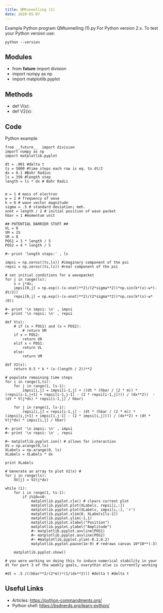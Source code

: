 ```yaml
---
title: QMtunnelling (1)
date: 2020-05-07
---
```

Example Python program QMtunnelling (1).py
For Python version 2.x.
To test your Python version use:

    python --version

## Modules

* from __future__  import division
* import numpy as np
* import matplotlib.pyplot

## Methods

* def V(x):
* def V2(x):

## Code

Python example

    from __future__  import division
    import numpy as np
    import matplotlib.pyplot
    
    dt = .001 #delta t
    ts = 5000 #time steps each row is eq. to dt/2 
    dx = 0.1 #Bohr Radius
    ls = 350 #length step
    length = ls * dx # Bohr Radii
    
    
    m = 1 # mass of electron
    w = 2 # frequency of wave
    k = 6 # wave vector magnitude
    sigma = .5 # standard deviation; meh.
    xnot = length / 2 # initial position of wave packet
    hbar = 1 #momentum unit
    
    ## POTENTIAL BARRIER STUFF ##
    VL = 0
    VM = 25
    VR = 0
    POS1 = 3 * length / 5
    POS2 = 4 * length / 5
    
    #~ print 'length steps:' , ls
    
    impsi = np.zeros((ts,ls)) #imaginary component of the psi
    repsi = np.zeros((ts,ls)) #real component of the psi
    
    # set initial conditions for a wavepacket
    for j in range(ls):
    	x = j*dx;
    	impsi[0,j] = np.exp((-(x-xnot)**2)/(2*sigma**2))*np.sin(k*(x)-w*(-dt/2))
    	repsi[0,j] = np.exp((-(x-xnot)**2)/(2*sigma**2))*np.cos(k*(x)-w*(0))
    
    #~ print '\n impsi: \n' , impsi
    #~ print '\n repsi: \n' , repsi
    
    def V(x):
    	# if (x > POS1) and (x < POS2):
    		# return VM
    	if x > POS2:
    		return VR
    	elif x < POS1:
    		return VL
    	else:
    		return VM
    
    def V2(x):
    	return 0.5 * k * (x-(length / 2))**2
    
    # populate remaining time steps
    for i in range(1,ts):
    	for j in range(1, ls-1):
    		impsi[i,j] = impsi[i-1,j] + ((dt * (hbar / (2 * m)) * (repsi[i-1,j+1] + repsi[i-1,j-1] - (2 * repsi[i-1,j]))) / (dx**2))  - (dt * V(j*dx) * repsi[i-1,j] / hbar)
    	
    	for j in range(1, ls-1):
    		repsi[i,j] = repsi[i-1,j] - (dt * (hbar / (2 * m)) * (impsi[i,j+1] + impsi[i,j-1] - (2 * impsi[i,j]))) / (dx**2) + (dt * V(j*dx) * impsi[i,j] / hbar)
    
    #~ print '\n impsi: \n' , impsi
    #~ print '\n repsi: \n' , repsi
    
    #~ matplotlib.pyplot.ion() # allows for interaction
    XV = np.arange(0,ls)
    XLabels = np.arange(0, ls)
    XLabels = XLabels * dx
    
    print XLabels
    
    # Generate an array to plot V2(x) #
    for j in range(ls):
    	XV[j] = V2(j*dx)
    
    while (1):
    	for i in range(1, ts-1):
    		if i%10==0:
    			matplotlib.pyplot.cla() # clears current plot
    			matplotlib.pyplot.plot(XLabels, repsi[i,:])
    			matplotlib.pyplot.plot(XLabels, impsi[i,:], 'r')
    			matplotlib.pyplot.xlim(0, XLabels[ls-1])
    			matplotlib.pyplot.ylim(-1,1)
    			matplotlib.pyplot.xlabel("Position")
    			matplotlib.pyplot.ylabel("Amplitude")
    			#~ matplotlib.pyplot.axvline(POS1)
    			#~ matplotlib.pyplot.axvline(POS2)
    			#~ #matplotlib.pyplot.ylim(-0.2,0.2)
    			matplotlib.pyplot.pause(1e-9) # redraws canvas 10*10**(-3)
    
    	matplotlib.pyplot.show()
    
    # you were working on doing this to induce numerical stability in your dt for part 3 of the weekly goals, everythin else is currently working
    
    #dt = .5 /((hbar**2/(2*m))*(1/(dx**2))) #delta t #delta t
    

## Useful Links

- Articles: https://python-commandments.org/
- Python shell: https://bsdnerds.org/learn-python/
